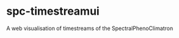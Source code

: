 spc-timestreamui
================

A web visualisation of timestreams of the SpectralPhenoClimatron
